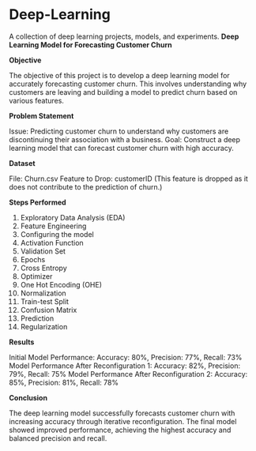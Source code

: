 # Deep-Learning
A collection of deep learning projects, models, and experiments.
**Deep Learning Model for Forecasting Customer Churn**

**Objective**

The objective of this project is to develop a deep learning model for accurately forecasting customer churn. This involves understanding why customers are leaving and building a model to predict churn based on various features.

**Problem Statement**

Issue: Predicting customer churn to understand why customers are discontinuing their association with a business.
Goal: Construct a deep learning model that can forecast customer churn with high accuracy.

**Dataset**

File: Churn.csv
Feature to Drop: customerID (This feature is dropped as it does not contribute to the prediction of churn.)

**Steps Performed**

1. Exploratory Data Analysis (EDA)
2. Feature Engineering
3. Configuring the model
4. Activation Function
5. Validation Set
6. Epochs
7. Cross Entropy
8. Optimizer
9. One Hot Encoding (OHE)
10. Normalization
11. Train-test Split
12. Confusion Matrix
13. Prediction
14. Regularization

**Results**

Initial Model Performance: Accuracy: 80%, Precision: 77%, Recall: 73%
Model Performance After Reconfiguration 1: Accuracy: 82%, Precision: 79%, Recall: 75%
Model Performance After Reconfiguration 2: Accuracy: 85%, Precision: 81%, Recall: 78%

**Conclusion**

The deep learning model successfully forecasts customer churn with increasing accuracy through iterative reconfiguration.
The final model showed improved performance, achieving the highest accuracy and balanced precision and recall.
